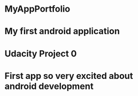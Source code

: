 # MyAppPortfolio
# My first android application
# Udacity Project 0
# First app so very excited about android development
